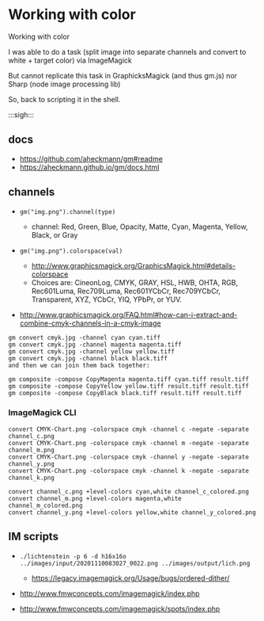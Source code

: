 # Working with color

Working with color

I was able to do a task (split image into separate channels and convert to white + target color)
via ImageMagick

But cannot replicate this task in GraphicksMagick (and thus gm.js) nor Sharp (node image processing lib)

So, back to scripting it in the shell.

:::sigh:::

## docs

- <https://github.com/aheckmann/gm#readme>
- <https://aheckmann.github.io/gm/docs.html>


## channels

- `gm("img.png").channel(type)`
  - channel: Red, Green, Blue, Opacity, Matte, Cyan, Magenta, Yellow, Black, or Gray

- `gm("img.png").colorspace(val)`
  - <http://www.graphicsmagick.org/GraphicsMagick.html#details-colorspace>
  - Choices are: CineonLog, CMYK, GRAY, HSL, HWB, OHTA, RGB, Rec601Luma, Rec709Luma, Rec601YCbCr, Rec709YCbCr, Transparent, XYZ, YCbCr, YIQ, YPbPr, or YUV.

- <http://www.graphicsmagick.org/FAQ.html#how-can-i-extract-and-combine-cmyk-channels-in-a-cmyk-image>

```
gm convert cmyk.jpg -channel cyan cyan.tiff
gm convert cmyk.jpg -channel magenta magenta.tiff
gm convert cmyk.jpg -channel yellow yellow.tiff
gm convert cmyk.jpg -channel black black.tiff
and then we can join them back together:

gm composite -compose CopyMagenta magenta.tiff cyan.tiff result.tiff
gm composite -compose CopyYellow yellow.tiff result.tiff result.tiff
gm composite -compose CopyBlack black.tiff result.tiff result.tiff
```

### ImageMagick CLI
```
convert CMYK-Chart.png -colorspace cmyk -channel c -negate -separate channel_c.png
convert CMYK-Chart.png -colorspace cmyk -channel m -negate -separate channel_m.png
convert CMYK-Chart.png -colorspace cmyk -channel y -negate -separate channel_y.png
convert CMYK-Chart.png -colorspace cmyk -channel k -negate -separate channel_k.png

convert channel_c.png +level-colors cyan,white channel_c_colored.png
convert channel_m.png +level-colors magenta,white channel_m_colored.png
convert channel_y.png +level-colors yellow,white channel_y_colored.png
```

## IM scripts
- `./lichtenstein -p 6 -d h16x16o ../images/input/20201110083027_0022.png ../images/output/lich.png`
  - <https://legacy.imagemagick.org/Usage/bugs/ordered-dither/>

-  <http://www.fmwconcepts.com/imagemagick/index.php>
- <http://www.fmwconcepts.com/imagemagick/spots/index.php>
